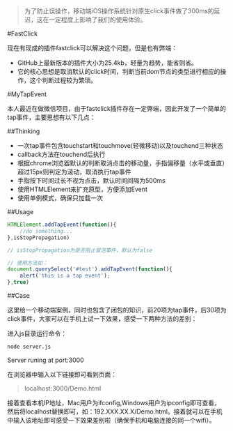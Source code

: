 > 为了防止误操作，移动端iOS操作系统针对原生click事件做了300ms的延迟，这在一定程度上影响了我们的使用体验。

#FastClick

现在有现成的插件fastclick可以解决这个问题，但是也有弊端：

- GitHub上最新版本的插件大小为25.4kb，轻量为趋势，能省则省。
- 它的核心思想是取消默认的click时间，判断当前dom节点的类型进行相应的操作，这个判断过程较为繁琐。

#MyTapEvent

本人最近在做微信项目，由于fastclick插件存在一定弊端，因此开发了一个简单的tap事件，主要思想有以下几点：

##Thinking

- 一次tap事件包含touchstart和touchmove(轻微移动)以及touchend三种状态
- callback方法在touchend后执行
- 根据chrome浏览器默认的判断取消点击的移动量，手指偏移量（水平或垂直）超过15px则判定为滚动，取消执行tap事件
- 手指按下时间过长不视为点击，默认时间间隔为500ms
- 使用HTMLElement来扩充原型，方便添加Event
- 使用单例模式，确保只加载一次


##Usage

```javascript
HTMLElement.addTapEvent(function(){
	//do something...
},isStopPropagation)

// isStopPropagation为是否阻止冒泡事件，默认为false

// 使用方法如：
document.querySelect('#test').addTapEvent(function(){
	alert('this is a tap event');
},true)

```


##Case

这里给一个移动端案例，同时也包含了闭包的知识，前20项为tap事件，后30项为click事件，大家可以在手机上试一下效果，感受一下两种方法的差别：

进入js目录运行命令：

```bash
node server.js
```
Server runing at port:3000

在浏览器中输入以下链接即可看到页面：
> localhost:3000/Demo.html

接着查看本机IP地址，Mac用户为ifconfig,Windows用户为ipconfig即可查看，然后将localhost替换即可，如：192.XXX.XX.X/Demo.html。接着就可以在手机中输入该地址即可感受一下效果差别啦（确保手机和电脑连接的同一个wifi）。